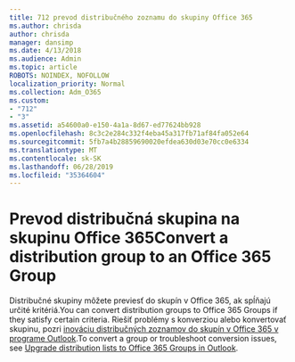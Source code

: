 ```yaml
---
title: 712 prevod distribučného zoznamu do skupiny Office 365
ms.author: chrisda
author: chrisda
manager: dansimp
ms.date: 4/13/2018
ms.audience: Admin
ms.topic: article
ROBOTS: NOINDEX, NOFOLLOW
localization_priority: Normal
ms.collection: Adm_O365
ms.custom:
- "712"
- "3"
ms.assetid: a54600a0-e150-4a1a-8d67-ed77624bb928
ms.openlocfilehash: 8c3c2e284c332f4eba45a317fb71af84fa052e64
ms.sourcegitcommit: 5fb7a4b28859690020efdea630d03e70cc0e6334
ms.translationtype: MT
ms.contentlocale: sk-SK
ms.lasthandoff: 06/28/2019
ms.locfileid: "35364604"
---
```

# <a name="convert-a-distribution-group-to-an-office-365-group"></a><span data-ttu-id="b7874-102">Prevod distribučná skupina na skupinu Office 365</span><span class="sxs-lookup"><span data-stu-id="b7874-102">Convert a distribution group to an Office 365 Group</span></span>

<span data-ttu-id="b7874-103">Distribučné skupiny môžete previesť do skupín v Office 365, ak spĺňajú určité kritériá.</span><span class="sxs-lookup"><span data-stu-id="b7874-103">You can convert distribution groups to Office 365 Groups if they satisfy certain criteria.</span></span> <span data-ttu-id="b7874-104">Riešiť problémy s konverziou alebo konvertovať skupinu, pozri [inováciu distribučných zoznamov do skupín v Office 365 v programe Outlook](https://support.office.com/article/787D7A75-E201-46F3-A242-F698162FF09F).</span><span class="sxs-lookup"><span data-stu-id="b7874-104">To convert a group or troubleshoot conversion issues, see [Upgrade distribution lists to Office 365 Groups in Outlook](https://support.office.com/article/787D7A75-E201-46F3-A242-F698162FF09F).</span></span>
